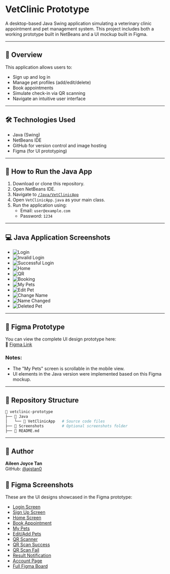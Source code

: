# VetClinic Prototype

A desktop-based Java Swing application simulating a veterinary clinic appointment and pet management system. This project includes both a working prototype built in NetBeans and a UI mockup built in Figma.

---

## 🧭 Overview

This application allows users to:
- Sign up and log in
- Manage pet profiles (add/edit/delete)
- Book appointments
- Simulate check-in via QR scanning
- Navigate an intuitive user interface

---

## 🛠️ Technologies Used

- Java (Swing)
- NetBeans IDE
- GitHub for version control and image hosting
- Figma (for UI prototyping)

---

## 🧪 How to Run the Java App

1. Download or clone this repository.
2. Open NetBeans IDE.
3. Navigate to [`/Java/VetClinicApp`](https://github.com/ajstan0/vetclinic-prototype/tree/main/Java/VetClinicApp)
4. Open `VetClinicApp.java` as your main class.
5. Run the application using:
   - Email: `user@example.com`
   - Password: `1234`

---

## 💻 Java Application Screenshots

- ![Login](https://github.com/ajstan0/vetclinic-prototype/blob/main/Java/Java_login.png?raw=true)
- ![Invalid Login](https://github.com/ajstan0/vetclinic-prototype/blob/main/Java/java_login%20invalid.png?raw=true)
- ![Successful Login](https://github.com/ajstan0/vetclinic-prototype/blob/main/Java/java_successful%20login.png?raw=true)
- ![Home](https://github.com/ajstan0/vetclinic-prototype/blob/main/Java/java_home.png?raw=true)
- ![QR](https://github.com/ajstan0/vetclinic-prototype/blob/main/Java/java_qr.png?raw=true)
- ![Booking](https://github.com/ajstan0/vetclinic-prototype/blob/main/Java/java_manage%20booking.png?raw=true)
- ![My Pets](https://github.com/ajstan0/vetclinic-prototype/blob/main/Java/java_edit-add%20pets.png?raw=true)
- ![Edit Pet](https://github.com/ajstan0/vetclinic-prototype/blob/main/Java/java_after%20edit-add.png?raw=true)
- ![Change Name](https://github.com/ajstan0/vetclinic-prototype/blob/main/Java/java_change%20name.png?raw=true)
- ![Name Changed](https://github.com/ajstan0/vetclinic-prototype/blob/main/Java/java_after%20change%20name.png?raw=true)
- ![Deleted Pet](https://github.com/ajstan0/vetclinic-prototype/blob/main/Java/java_delete%20pet.png?raw=true)

---

## 🎨 Figma Prototype

You can view the complete UI design prototype here:  
🔗 [Figma Link](https://www.figma.com/design/ta0EEntbhKKewXAgcLqNHu/APP-TECH---PROJ?node-id=0-1&t=tUG3z7mO5DGjueTi-1)

### Notes:
- The "My Pets" screen is scrollable in the mobile view.
- UI elements in the Java version were implemented based on this Figma mockup.

---

## 📂 Repository Structure

```bash
📁 vetclinic-prototype
├── 📁 Java
│   └── 📁 VetClinicApp   # Source code files
├── 📁 Screenshots        # Optional screenshots folder
├── 📄 README.md
```

---

## 👤 Author

**Aileen Joyce Tan**  
GitHub: [@ajstan0](https://github.com/ajstan0)


## 🎨 Figma Screenshots

These are the UI designs showcased in the Figma prototype:

- [Login Screen](https://github.com/ajstan0/vetclinic-prototype/blob/main/login.png?raw=true)
- [Sign Up Screen](https://github.com/ajstan0/vetclinic-prototype/blob/main/signup.png?raw=true)
- [Home Screen](https://github.com/ajstan0/vetclinic-prototype/blob/main/home.png?raw=true)
- [Book Appointment](https://github.com/ajstan0/vetclinic-prototype/blob/main/book%20appointment.png?raw=true)
- [My Pets](https://github.com/ajstan0/vetclinic-prototype/blob/main/my%20pets.png?raw=true)
- [Edit/Add Pets](https://github.com/ajstan0/vetclinic-prototype/blob/main/edit%20pets.png?raw=true)
- [QR Scanner](https://github.com/ajstan0/vetclinic-prototype/blob/main/qr.png?raw=true)
- [QR Scan Success](https://github.com/ajstan0/vetclinic-prototype/blob/main/result-success.png?raw=true)
- [QR Scan Fail](https://github.com/ajstan0/vetclinic-prototype/blob/main/result-fail.png?raw=true)
- [Result Notification](https://github.com/ajstan0/vetclinic-prototype/blob/main/result-notif.png?raw=true)
- [Account Page](https://github.com/ajstan0/vetclinic-prototype/blob/main/account.png?raw=true)
- [Full Figma Board](https://github.com/ajstan0/vetclinic-prototype/blob/main/whole%20board.png?raw=true)
